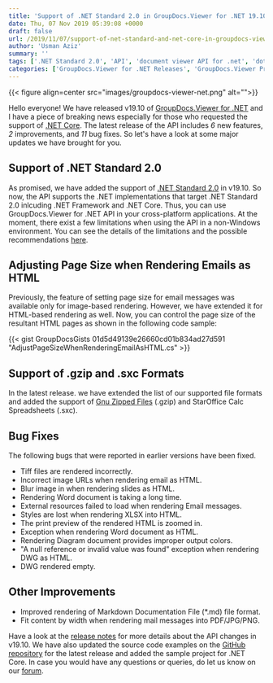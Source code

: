 ```yaml
---
title: 'Support of .NET Standard 2.0 in GroupDocs.Viewer for .NET 19.10'
date: Thu, 07 Nov 2019 05:39:08 +0000
draft: false
url: /2019/11/07/support-of-net-standard-and-net-core-in-groupdocs-viewer-for-net/
author: 'Usman Aziz'
summary: ''
tags: ['.NET Standard 2.0', 'API', 'document viewer API for .net', 'dotnet', ]
categories: ['GroupDocs.Viewer for .NET Releases', 'GroupDocs.Viewer Product Family']
---
```




{{< figure align=center src="images/groupdocs-viewer-net.png" alt="">}}


Hello everyone! We have released v19.10 of [GroupDocs.Viewer for .NET](https://products.groupdocs.com/viewer/net) and I have a piece of breaking news especially for those who requested the support of [.NET Core](https://en.wikipedia.org/wiki/.NET_Core). The latest release of the API includes _6_ new features, _2_ improvements, and _11_ bug fixes. So let's have a look at some major updates we have brought for you.

## Support of .NET Standard 2.0

As promised, we have added the support of [.NET Standard 2.0](https://docs.microsoft.com/en-us/dotnet/standard/net-standard) in v19.10. So now, the API supports the .NET implementations that target .NET Standard 2.0 inlcuding .NET Framework and .NET Core. Thus, you can use GroupDocs.Viewer for .NET API in your cross-platform applications. At the moment, there exist a few limitations when using the API in a non-Windows environment. You can see the details of the limitations and the possible recommendations [here](https://docs.groupdocs.com/display/viewernet/.NET+Standard+2.0+API+Limitations).

## Adjusting Page Size when Rendering Emails as HTML

Previously, the feature of setting page size for email messages was available only for image-based rendering. However, we have extended it for HTML-based rendering as well. Now, you can control the page size of the resultant HTML pages as shown in the following code sample:

{{< gist GroupDocsGists 01d5d49139e26660cd01b834ad27d591 "AdjustPageSizeWhenRenderingEmailAsHTML.cs" >}}

## Support of .gzip and .sxc Formats

In the latest release. we have extended the list of our supported file formats and added the support of [Gnu Zipped Files](https://wiki.fileformat.com/compression/gz/) (.gzip) and StarOffice Calc Spreadsheets (.sxc).

## Bug Fixes

The following bugs that were reported in earlier versions have been fixed.

*   Tiff files are rendered incorrectly.
*   Incorrect image URLs when rendering email as HTML.
*   Blur image in when rendering slides as HTML.
*   Rendering Word document is taking a long time.
*   External resources failed to load when rendering Email messages.
*   Styles are lost when rendering XLSX into HTML.
*   The print preview of the rendered HTML is zoomed in.
*   Exception when rendering Word document as HTML.
*   Rendering Diagram document provides improper output colors.
*   "A null reference or invalid value was found" exception when rendering DWG as HTML.
*   DWG rendered empty.

## Other Improvements

*   Improved rendering of Markdown Documentation File (\*.md) file format.
*   Fit content by width when rendering mail messages into PDF/JPG/PNG.

Have a look at the [release notes](https://docs.groupdocs.com/display/viewernet/GroupDocs.Viewer+for+.NET+19.10+Release+Notes) for more details about the API changes in v19.10. We have also updated the source code examples on the [GitHub repository](https://github.com/groupdocs-viewer/GroupDocs.Viewer-for-.NET) for the latest release and added the sample project for .NET Core. In case you would have any questions or queries, do let us know on our [forum](https://forum.groupdocs.com/c/viewer).




